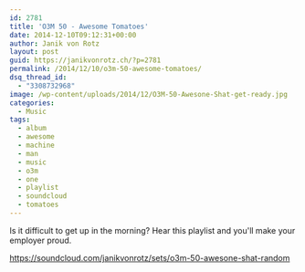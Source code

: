 ```yaml
---
id: 2781
title: 'O3M 50 - Awesome Tomatoes'
date: 2014-12-10T09:12:31+00:00
author: Janik von Rotz
layout: post
guid: https://janikvonrotz.ch/?p=2781
permalink: /2014/12/10/o3m-50-awesome-tomatoes/
dsq_thread_id:
  - "3308732968"
image: /wp-content/uploads/2014/12/O3M-50-Awesone-Shat-get-ready.jpg
categories:
  - Music
tags:
  - album
  - awesome
  - machine
  - man
  - music
  - o3m
  - one
  - playlist
  - soundcloud
  - tomatoes
---
```

Is it difficult to get up in the morning? Hear this playlist and you'll make your employer proud.

https://soundcloud.com/janikvonrotz/sets/o3m-50-awesone-shat-random